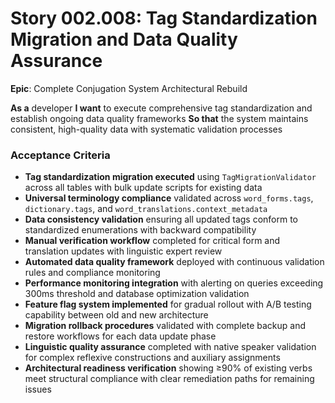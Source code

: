 # Story 002.008: Tag Standardization Migration and Data Quality Assurance

**Epic**: Complete Conjugation System Architectural Rebuild

**As a** developer
**I want** to execute comprehensive tag standardization and establish ongoing data quality frameworks
**So that** the system maintains consistent, high-quality data with systematic validation processes

### Acceptance Criteria
- **Tag standardization migration executed** using `TagMigrationValidator` across all tables with bulk update scripts for existing data
- **Universal terminology compliance** validated across `word_forms.tags`, `dictionary.tags`, and `word_translations.context_metadata`
- **Data consistency validation** ensuring all updated tags conform to standardized enumerations with backward compatibility
- **Manual verification workflow** completed for critical form and translation updates with linguistic expert review
- **Automated data quality framework** deployed with continuous validation rules and compliance monitoring
- **Performance monitoring integration** with alerting on queries exceeding 300ms threshold and database optimization validation
- **Feature flag system implemented** for gradual rollout with A/B testing capability between old and new architecture
- **Migration rollback procedures** validated with complete backup and restore workflows for each data update phase
- **Linguistic quality assurance** completed with native speaker validation for complex reflexive constructions and auxiliary assignments
- **Architectural readiness verification** showing ≥90% of existing verbs meet structural compliance with clear remediation paths for remaining issues
